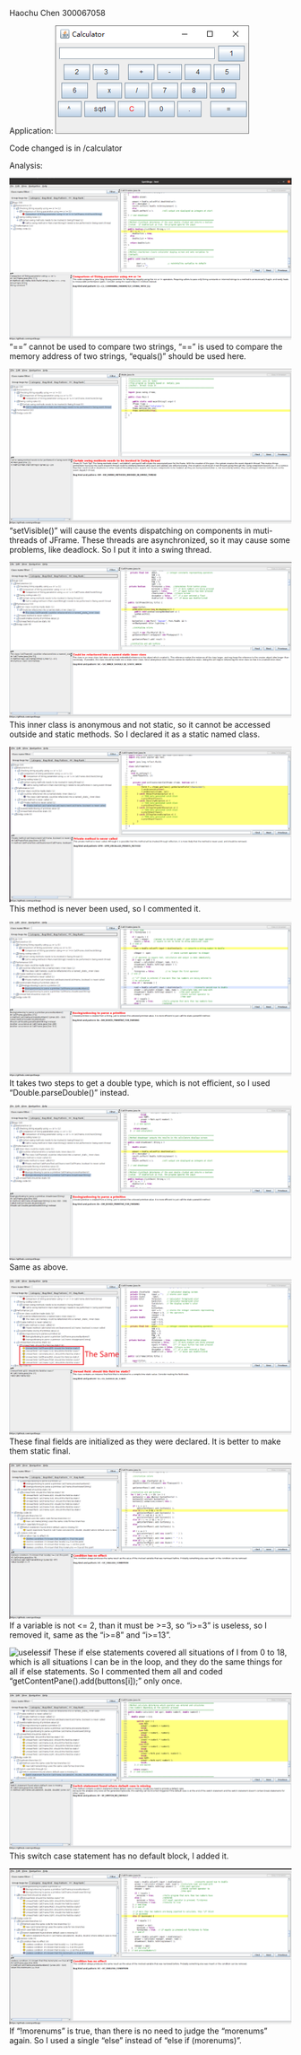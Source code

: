 Haochu Chen
300067058

Application:
![calculator](img/calculator.png)

Code changed is in /calculator

Analysis:

![equals](img/equals.png)
“==” cannot be used to compare two strings, “==” is used to compare the memory address of two strings, “equals()” should be used here.

![swing](img/swing.png)
“setVisible()” will cause the events dispatching on components in muti-threads of JFrame. These threads are asynchronized, so it may cause some problems, like deadlock. So I put it into a swing thread.

![innerclass](img/innerclass.png)
This inner class is anonymous and not static, so it cannot be accessed outside and static methods. So I declared it as a static named class.

![notused](img/notused.png)
This method is never been used, so I commented it.

![double](img/double.png)
It takes two steps to get a double type, which is not efficient, so I used “Double.parseDouble()” instead.

![double2](img/double2.png)
Same as above.

![final](img/final.png)
These final fields are initialized as they were declared. It is better to make them static final.

![ifelse](img/ifelse.png)
If a variable is not <= 2, than it must be >=3, so “i>=3” is useless, so I removed it, same as the “i>=8” and “i>=13”.

![uselessif](img/uselessif.png)
These if else statements covered all situations of I from 0 to 18, which is all situations I can be in the loop, and they do the same things for all if else statements. So I commented them all and coded “getContentPane().add(buttons[i]);” only once.

![default](img/default.png)
This switch case statement has no default block, I added it.

![morenums](img/morenums.png)
If “!morenums” is true, than there is no need to judge the “morenums” again. So I used a single “else” instead of “else if (morenums)”.